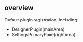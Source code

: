 ## overview

Default plugin registration, including:

* DesignerPlugin(mainArea)
* SettingsPrimaryPane(rightArea)
